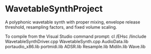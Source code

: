 # WavetableSynthProject
A polyphonic wavetable synth with proper mixing, envelope release threshold, resampling factors, and fixed volume scaling.

To compile from the Visual Studio command prompt:
cl /EHsc /Iinclude WavetableSynthDriver.cpp WavetableSynth.cpp AudioData.lib portaudio_x86.lib portmidi.lib ADSR.lib Resample.lib MidiIn.lib Wave.lib
